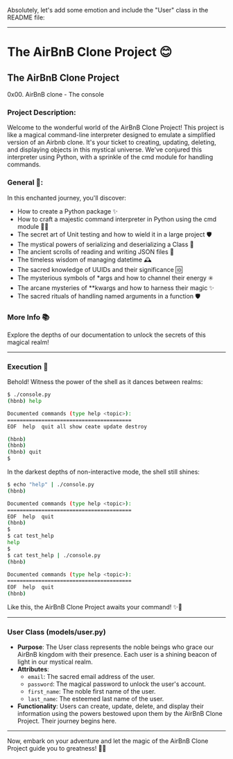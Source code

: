 Absolutely, let's add some emotion and include the "User" class in the README file:

---

# The AirBnB Clone Project 😊

## The AirBnB Clone Project
0x00. AirBnB clone - The console

### Project Description:

Welcome to the wonderful world of the AirBnB Clone Project! This project is like a magical command-line interpreter designed to emulate a simplified version of an Airbnb clone. It's your ticket to creating, updating, deleting, and displaying objects in this mystical universe. We've conjured this interpreter using Python, with a sprinkle of the cmd module for handling commands.

### General 🌟:

In this enchanted journey, you'll discover:

- How to create a Python package ✨
- How to craft a majestic command interpreter in Python using the cmd module 🧙‍♂️
- The secret art of Unit testing and how to wield it in a large project 🛡️
- The mystical powers of serializing and deserializing a Class 📜
- The ancient scrolls of reading and writing JSON files 📖
- The timeless wisdom of managing datetime 🕰️
- The sacred knowledge of UUIDs and their significance 🆔
- The mysterious symbols of *args and how to channel their energy ✳️
- The arcane mysteries of **kwargs and how to harness their magic ✨
- The sacred rituals of handling named arguments in a function 🛡️

### More Info 📚

Explore the depths of our documentation to unlock the secrets of this magical realm!

---

### Execution 🚀

Behold! Witness the power of the shell as it dances between realms:

```bash
$ ./console.py
(hbnb) help

Documented commands (type help <topic>):
========================================
EOF  help  quit all show ceate update destroy

(hbnb) 
(hbnb) 
(hbnb) quit
$
```

In the darkest depths of non-interactive mode, the shell still shines:

```bash
$ echo "help" | ./console.py
(hbnb)

Documented commands (type help <topic>):
========================================
EOF  help  quit
(hbnb) 
$
$ cat test_help
help
$
$ cat test_help | ./console.py
(hbnb)

Documented commands (type help <topic>):
========================================
EOF  help  quit
(hbnb) 
```

Like this, the AirBnB Clone Project awaits your command! ✨🏰

---

### User Class (models/user.py)

- **Purpose**: The User class represents the noble beings who grace our AirBnB kingdom with their presence. Each user is a shining beacon of light in our mystical realm.
- **Attributes**:
  - `email`: The sacred email address of the user.
  - `password`: The magical password to unlock the user's account.
  - `first_name`: The noble first name of the user.
  - `last_name`: The esteemed last name of the user.
- **Functionality**: Users can create, update, delete, and display their information using the powers bestowed upon them by the AirBnB Clone Project. Their journey begins here.

---

Now, embark on your adventure and let the magic of the AirBnB Clone Project guide you to greatness! 🌟🚀
